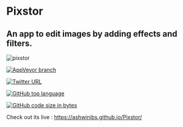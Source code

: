 # Pixstor


## An app to edit images by adding effects and filters.


![pixstor](https://user-images.githubusercontent.com/1991247/38770634-86a30a1e-4033-11e8-9b0e-afa9cc1bd1a7.png)
<p align="center">

[![AppVeyor branch](https://img.shields.io/appveyor/ci/gruntjs/grunt/master.svg?style=for-the-badge)](https://github.com/AshwiniBS/Pixstor)

[![Twitter URL](https://img.shields.io/twitter/url/http/shields.io.svg?style=social)](https://www.twitter.com)

[![GitHub top language](https://img.shields.io/github/languages/top/badges/shields.svg?style=for-the-badge)](https://github.com/AshwiniBS/Pixstor)

[![GitHub code size in bytes](https://img.shields.io/github/languages/code-size/badges/shields.svg?style=for-the-badge)](https://github.com/AshwiniBS/Pixstor)


</p>

Check out its live : https://ashwinibs.github.io/Pixstor/

